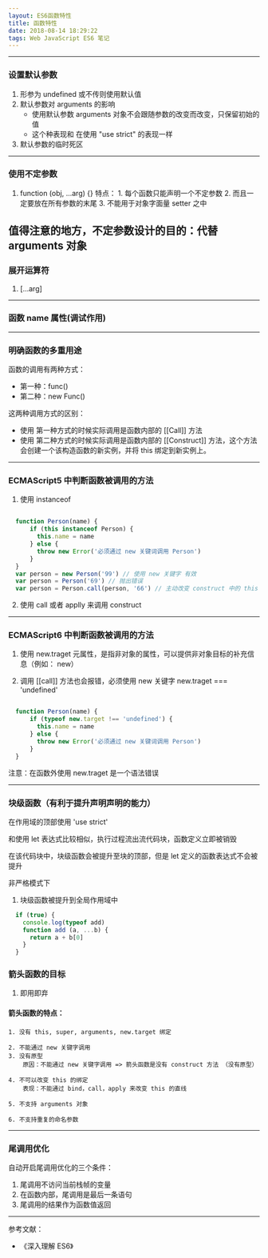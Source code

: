 ```yaml
---
layout: ES6函数特性
title: 函数特性
date: 2018-08-14 18:29:22
tags: Web JavaScript ES6 笔记
---
```


---------

### 设置默认参数
  1. 形参为 undefined 或不传则使用默认值
  2. 默认参数对 arguments 的影响
     - 使用默认参数 arguments 对象不会跟随参数的改变而改变，只保留初始的值
     - 这个种表现和 在使用 "use strict" 的表现一样
  3. 默认参数的临时死区
---------

### 使用不定参数

  1. function (obj, ...arg) {}
  特点：
    1. 每个函数只能声明一个不定参数
    2. 而且一定要放在所有参数的末尾
    3. 不能用于对象字面量 setter 之中

  值得注意的地方，不定参数设计的目的：代替 arguments 对象
---------

### 展开运算符
  1. [...arg]
---------

### 函数 name 属性(调试作用)
---------

### 明确函数的多重用途

函数的调用有两种方式：
  * 第一种：func()
  * 第二种：new Func()

这两种调用方式的区别：
  * 使用 第一种方式的时候实际调用是函数内部的 [[Call]] 方法
  * 使用 第二种方式的时候实际调用是函数内部的 [[Construct]] 方法，这个方法会创建一个该构造函数的新实例，并将 this 绑定到新实例上。
---------

### ECMAScript5 中判断函数被调用的方法
  1. 使用 instanceof

```js

  function Person(name) {
      if (this instanceof Person) {
        this.name = name
      } else {
        throw new Error('必须通过 new 关键词调用 Person')
      }
  }
  var person = new Person('99') // 使用 new 关键字 有效
  var person = Person('69') // 抛出错误
  var person = Person.call(person, '66') // 主动改变 construct 中的 this 绑定 有效

```

  2. 使用 call 或者 applly 来调用 construct
---------

### ECMAScript6 中判断函数被调用的方法

  1. 使用 new.traget 元属性，是指非对象的属性，可以提供非对象目标的补充信息（例如： new）

  2. 调用 [[call]] 方法也会报错，必须使用 new 关键字 new.traget === 'undefined'

```js

  function Person(name) {
      if (typeof new.target !== 'undefined') {
        this.name = name
      } else {
        throw new Error('必须通过 new 关键词调用 Person')
      }
  }

```

  注意：在函数外使用 new.traget 是一个语法错误

---------

### 块级函数（有利于提升声明声明的能力）

在作用域的顶部使用 'use strict'


和使用 let 表达式比较相似，执行过程流出流代码块，函数定义立即被销毁

在该代码块中，块级函数会被提升至块的顶部，但是 let 定义的函数表达式不会被提升

非严格模式下
  1. 块级函数被提升到全局作用域中

```js
  if (true) {
    console.log(typeof add)
    function add (a, ...b) {
      return a + b[0]
    }
  }
```

### 箭头函数的目标

  1. 即用即弃

  #### 箭头函数的特点：

    1. 没有 this, super, arguments, new.target 绑定

    2. 不能通过 new 关键字调用
    3. 没有原型
        原因：不能通过 new 关键字调用 => 箭头函数是没有 construct 方法 （没有原型）

    4. 不可以改变 this 的绑定
        表现：不能通过 bind，call，apply 来改变 this 的直线

    5. 不支持 arguments 对象

    6. 不支持重复的命名参数
---------

### 尾调用优化
  自动开启尾调用优化的三个条件：

  1. 尾调用不访问当前栈帧的变量
  2. 在函数内部，尾调用是最后一条语句
  3. 尾调用的结果作为函数值返回
---------  

参考文献：

* 《深入理解 ES6》
